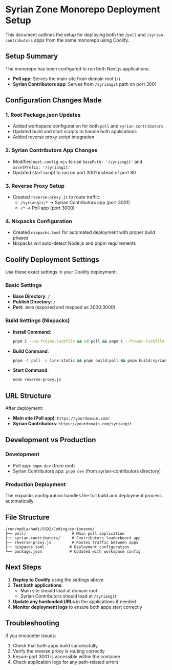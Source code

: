 # Syrian Zone Monorepo Deployment Setup

This document outlines the setup for deploying both the `/poll` and `/syrian-contributors` apps from the same monorepo using Coolify.

## Setup Summary

The monorepo has been configured to run both Next.js applications:
- **Poll app**: Serves the main site from domain root (`/`)
- **Syrian Contributors app**: Serves from `/syriangit` path on port 3001

## Configuration Changes Made

### 1. Root Package.json Updates
- Added workspace configuration for both `poll` and `syrian-contributors`
- Updated build and start scripts to handle both applications
- Added reverse proxy script integration

### 2. Syrian Contributors App Changes
- Modified `next.config.mjs` to use `basePath: '/syriangit'` and `assetPrefix: '/syriangit'`
- Updated start script to run on port 3001 instead of port 80

### 3. Reverse Proxy Setup
- Created `reverse-proxy.js` to route traffic:
  - `/syriangit/*` → Syrian Contributors app (port 3001)
  - `/*` → Poll app (port 3000)

### 4. Nixpacks Configuration
- Created `nixpacks.toml` for automated deployment with proper build phases
- Nixpacks will auto-detect Node.js and pnpm requirements

## Coolify Deployment Settings

Use these exact settings in your Coolify deployment:

### Basic Settings
- **Base Directory**: `/`
- **Publish Directory**: `/`
- **Port**: `3000` (exposed and mapped as 3000:3000)

### Build Settings (Nixpacks)
- **Install Command**:
  ```bash
  pnpm i --no-frozen-lockfile && cd poll && pnpm i --frozen-lockfile && cd ../syrian-contributors && pnpm i --no-frozen-lockfile
  ```

- **Build Command**:
  ```bash
  pnpm -C poll -s link:static && pnpm build:poll && pnpm build:syrian-contributors
  ```

- **Start Command**:
  ```bash
  node reverse-proxy.js
  ```

## URL Structure

After deployment:
- **Main site (Poll app)**: `https://yourdomain.com/`
- **Syrian Contributors**: `https://yourdomain.com/syriangit`

## Development vs Production

### Development
- Poll app: `pnpm dev` (from root)
- Syrian Contributors app: `pnpm dev` (from syrian-contributors directory)

### Production Deployment
The nixpacks configuration handles the full build and deployment process automatically.

## File Structure
```
/run/media/hadi/SSD2/Coding/syrianzone/
├── poll/                    # Main poll application
├── syrian-contributors/     # Contributors leaderboard app
├── reverse-proxy.js         # Routes traffic between apps
├── nixpacks.toml           # Deployment configuration
└── package.json            # Updated with workspace config
```

## Next Steps

1. **Deploy to Coolify** using the settings above
2. **Test both applications**:
   - Main site should load at domain root
   - Syrian Contributors should load at `/syriangit`
3. **Update any hardcoded URLs** in the applications if needed
4. **Monitor deployment logs** to ensure both apps start correctly

## Troubleshooting

If you encounter issues:
1. Check that both apps build successfully
2. Verify the reverse proxy is routing correctly
3. Ensure port 3001 is accessible within the container
4. Check application logs for any path-related errors

